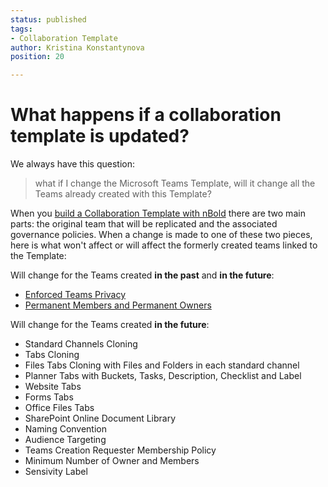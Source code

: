 ```yaml
---
status: published
tags:
- Collaboration Template
author: Kristina Konstantynova
position: 20

---
```

# What happens if a collaboration template is updated?

We always have this question:

> what if I change the Microsoft Teams Template, will it change all the Teams already created with this Template?

When you [build a Collaboration Template with nBold](/collaboration-templates/create-a-new-collaboration-template) there are two main parts: the original team that will be replicated and the associated governance policies. When a change is made to one of these two pieces, here is what won't affect or will affect the formerly created teams linked to the Template:

Will change for the Teams created **in the past** and **in the future**:

* [Enforced Teams Privacy](/governance-policies/security-policy)
* [Permanent Members and Permanent Owners](/governance-policies/permanent-owners-and-members-policy)

Will change for the Teams created **in the future**:

* Standard Channels Cloning
* Tabs Cloning
* Files Tabs Cloning with Files and Folders in each standard channel
* Planner Tabs with Buckets, Tasks, Description, Checklist and Label
* Website Tabs
* Forms Tabs
* Office Files Tabs
* SharePoint Online Document Library
* Naming Convention
* Audience Targeting
* Teams Creation Requester Membership Policy
* Minimum Number of Owner and Members
* Sensivity Label